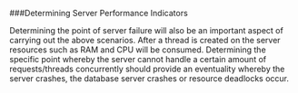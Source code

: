 ###Determining Server Performance Indicators

Determining the point of server failure will also be an important aspect of carrying out the above scenarios. After a thread is created on the server resources such as RAM and CPU will be consumed. Determining the specific point whereby the server cannot handle a certain amount of requests/threads concurrently should provide an eventuality whereby the server crashes, the database server crashes or resource deadlocks occur. 
